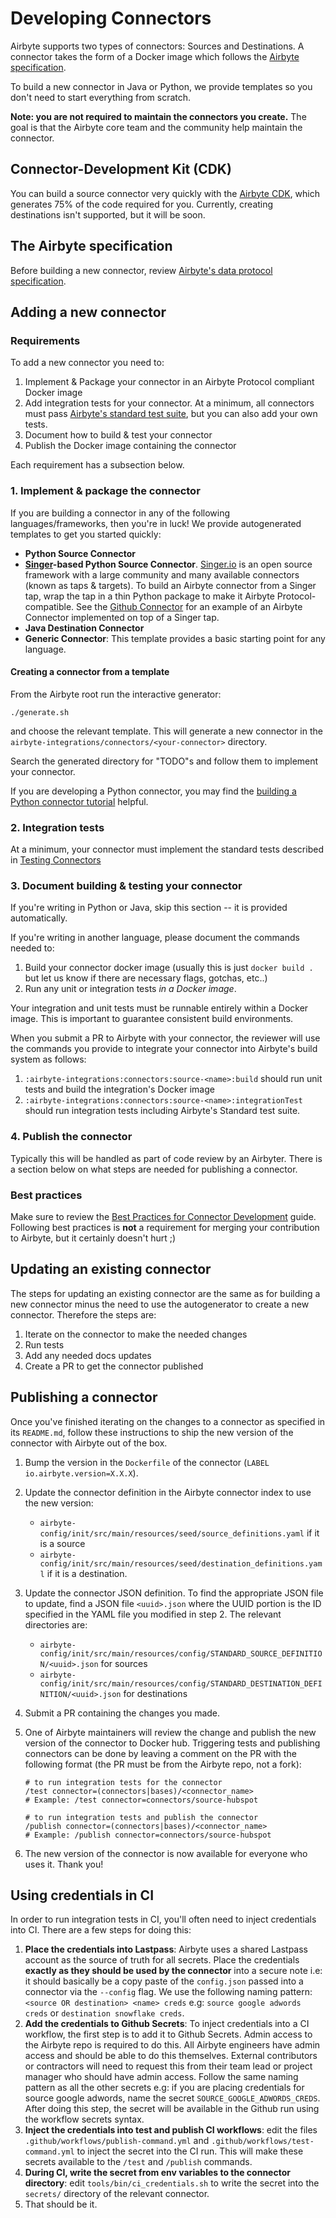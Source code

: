 # Developing Connectors

Airbyte supports two types of connectors: Sources and Destinations. A connector takes the form of a Docker image which follows the [Airbyte specification](../../understanding-airbyte/airbyte-specification.md).

To build a new connector in Java or Python, we provide templates so you don't need to start everything from scratch.

**Note: you are not required to maintain the connectors you create.** The goal is that the Airbyte core team and the community help maintain the connector.

## Connector-Development Kit (CDK)

You can build a source connector very quickly with the [Airbyte CDK](../python/README.md), which generates 75% of the code required for you. Currently, creating destinations isn't supported, but it will be soon.


## The Airbyte specification

Before building a new connector, review [Airbyte's data protocol specification](../../understanding-airbyte/airbyte-specification.md).

## Adding a new connector

### Requirements

To add a new connector you need to:

1. Implement & Package your connector in an Airbyte Protocol compliant Docker image
2. Add integration tests for your connector. At a minimum, all connectors must pass [Airbyte's standard test suite](testing-connectors.md), but you can also add your own tests. 
3. Document how to build & test your connector
4. Publish the Docker image containing the connector

Each requirement has a subsection below.

### 1. Implement & package the connector

If you are building a connector in any of the following languages/frameworks, then you're in luck! We provide autogenerated templates to get you started quickly:

* **Python Source Connector**
* [**Singer**](https://singer.io)**-based Python Source Connector**. [Singer.io](https://singer.io/) is an open source framework with a large community and many available connectors \(known as taps & targets\). To build an Airbyte connector from a Singer tap, wrap the tap in a thin Python package to make it Airbyte Protocol-compatible. See the [Github Connector](https://github.com/airbytehq/airbyte/tree/master/airbyte-integrations/connectors/source-github-singer) for an example of an Airbyte Connector implemented on top of a Singer tap.
* **Java Destination Connector**
* **Generic Connector**: This template provides a basic starting point for any language.

#### Creating a connector from a template

From the Airbyte root run the interactive generator:

```text
./generate.sh
```

and choose the relevant template. This will generate a new connector in the `airbyte-integrations/connectors/<your-connector>` directory.

Search the generated directory for "TODO"s and follow them to implement your connector.

If you are developing a Python connector, you may find the [building a Python connector tutorial](../../tutorials/tutorials/building-a-python-source.md) helpful.

### 2. Integration tests

At a minimum, your connector must implement the standard tests described in [Testing Connectors](testing-connectors.md)

### 3. Document building & testing your connector

If you're writing in Python or Java, skip this section -- it is provided automatically.

If you're writing in another language, please document the commands needed to:

1. Build your connector docker image \(usually this is just `docker build .` but let us know if there are necessary flags, gotchas, etc..\) 
2. Run any unit or integration tests _in a Docker image_.

Your integration and unit tests must be runnable entirely within a Docker image. This is important to guarantee consistent build environments.

When you submit a PR to Airbyte with your connector, the reviewer will use the commands you provide to integrate your connector into Airbyte's build system as follows:

1. `:airbyte-integrations:connectors:source-<name>:build` should run unit tests and build the integration's Docker image 
2. `:airbyte-integrations:connectors:source-<name>:integrationTest` should run integration tests including Airbyte's Standard test suite.

### 4. Publish the connector
Typically this will be handled as part of code review by an Airbyter. There is a section below on what steps are needed for publishing a connector. 

### Best practices

Make sure to review the [Best Practices for Connector Development](best-practices.md) guide. Following best practices is **not** a requirement for merging your contribution to Airbyte, but it certainly doesn't hurt ;\)

## Updating an existing connector
The steps for updating an existing connector are the same as for building a new connector minus the need to use the autogenerator to create a new connector. Therefore the steps are: 
1. Iterate on the connector to make the needed changes
2. Run tests
3. Add any needed docs updates
4. Create a PR to get the connector published

## Publishing a connector

Once you've finished iterating on the changes to a connector as specified in its `README.md`, follow these instructions to ship the new version of the connector with Airbyte out of the box. 

1. Bump the version in the `Dockerfile` of the connector \(`LABEL io.airbyte.version=X.X.X`\). 
2. Update the connector definition in the Airbyte connector index to use the new version:
   * `airbyte-config/init/src/main/resources/seed/source_definitions.yaml` if it is a source
   * `airbyte-config/init/src/main/resources/seed/destination_definitions.yaml` if it is a destination.
3. Update the connector JSON definition. To find the appropriate JSON file to update, find a JSON file `<uuid>.json` where the UUID portion is the ID specified in the YAML file you modified in step 2. The relevant directories are: 
   * `airbyte-config/init/src/main/resources/config/STANDARD_SOURCE_DEFINITION/<uuid>.json` for sources
   * `airbyte-config/init/src/main/resources/config/STANDARD_DESTINATION_DEFINITION/<uuid>.json` for destinations
4. Submit a PR containing the changes you made.
5. One of Airbyte maintainers will review the change and publish the new version of the connector to Docker hub. Triggering tests and publishing connectors can be done by leaving a comment on the PR with the following format \(the PR must be from the Airbyte repo, not a fork\):

   ```text
   # to run integration tests for the connector
   /test connector=(connectors|bases)/<connector_name> 
   # Example: /test connector=connectors/source-hubspot

   # to run integration tests and publish the connector
   /publish connector=(connectors|bases)/<connector_name>
   # Example: /publish connector=connectors/source-hubspot
   ```

6. The new version of the connector is now available for everyone who uses it. Thank you!

## Using credentials in CI
In order to run integration tests in CI, you'll often need to inject credentials into CI. There are a few steps for doing this:

1. **Place the credentials into Lastpass**: Airbyte uses a shared Lastpass account as the source of truth for all secrets. Place the credentials **exactly as they should be used by the connector** into a secure note i.e: it should basically be a copy paste of the `config.json` passed into a connector via the `--config` flag. We use the following naming pattern: `<source OR destination> <name> creds` e.g: `source google adwords creds` or `destination snowflake creds`.
2. **Add the credentials to Github Secrets**: To inject credentials into a CI workflow, the first step is to add it to Github Secrets. Admin access to the Airbyte repo is required to do this. All Airbyte engineers have admin access and should be able to do this themselves. External contributors or contractors will need to request this from their team lead or project manager who should have admin access. Follow the same naming pattern as all the other secrets e.g: if you are placing credentials for source google adwords, name the secret `SOURCE_GOOGLE_ADWORDS_CREDS`. After doing this step, the secret will be available in the Github run using the workflow secrets syntax. 
3. **Inject the credentials into test and publish CI workflows**: edit the files `.github/workflows/publish-command.yml` and `.github/workflows/test-command.yml` to inject the secret into the CI run. This will make these secrets available to the `/test` and `/publish` commands.
4. **During CI, write the secret from env variables to the connector directory**: edit `tools/bin/ci_credentials.sh` to write the secret into the `secrets/` directory of the relevant connector.  
5. That should be it.
